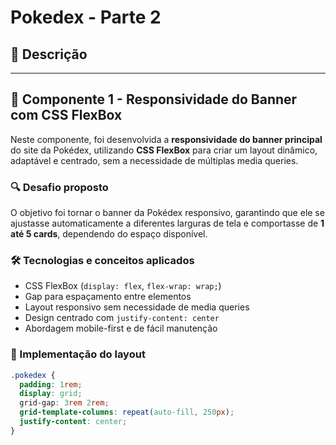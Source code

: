 # Pokedex - Parte 2

## 📄 Descrição
---

## 🧩 Componente 1 - Responsividade do Banner com CSS FlexBox

Neste componente, foi desenvolvida a **responsividade do banner principal** do site da Pokédex, utilizando **CSS FlexBox** para criar um layout dinâmico, adaptável e centrado, sem a necessidade de múltiplas media queries.

### 🔍 Desafio proposto
O objetivo foi tornar o banner da Pokédex responsivo, garantindo que ele se ajustasse automaticamente a diferentes larguras de tela e comportasse de **1 até 5 cards**, dependendo do espaço disponível.

### 🛠️ Tecnologias e conceitos aplicados
- CSS FlexBox (`display: flex`, `flex-wrap: wrap;`)
- Gap para espaçamento entre elementos
- Layout responsivo sem necessidade de media queries
- Design centrado com `justify-content: center`
- Abordagem mobile-first e de fácil manutenção

### 📐 Implementação do layout

```css
.pokedex {
  padding: 1rem;
  display: grid;
  grid-gap: 3rem 2rem;
  grid-template-columns: repeat(auto-fill, 250px);
  justify-content: center;
}
